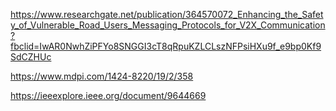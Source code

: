 https://www.researchgate.net/publication/364570072_Enhancing_the_Safety_of_Vulnerable_Road_Users_Messaging_Protocols_for_V2X_Communication?fbclid=IwAR0NwhZiPFYo8SNGGI3cT8qRpuKZLCLszNFPsiHXu9f_e9bp0Kf9SdCZHUc

https://www.mdpi.com/1424-8220/19/2/358

https://ieeexplore.ieee.org/document/9644669
